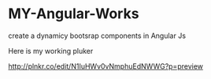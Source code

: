 # MY-Angular-Works
create a dynamicy bootsrap components in Angular Js

Here is my working pluker

http://plnkr.co/edit/N1IuHWv0vNmphuEdNWWG?p=preview
